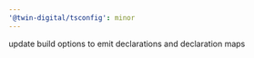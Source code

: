 ```yaml
---
'@twin-digital/tsconfig': minor
---
```


update build options to emit declarations and declaration maps
